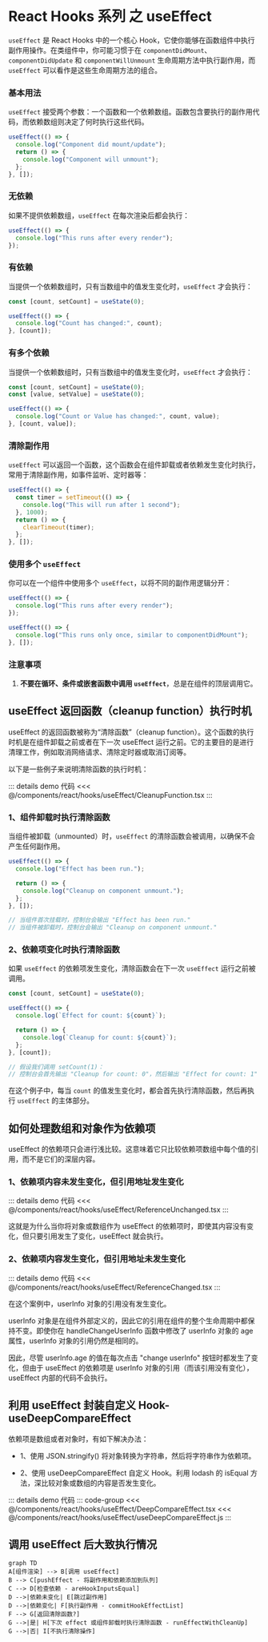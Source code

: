 # React Hooks 系列 之 useEffect

`useEffect` 是 React Hooks 中的一个核心 Hook，它使你能够在函数组件中执行副作用操作。在类组件中，你可能习惯于在 `componentDidMount`、`componentDidUpdate` 和 `componentWillUnmount` 生命周期方法中执行副作用，而 `useEffect` 可以看作是这些生命周期方法的组合。

### 基本用法

`useEffect` 接受两个参数：一个函数和一个依赖数组。函数包含要执行的副作用代码，而依赖数组则决定了何时执行这些代码。

```javascript
useEffect(() => {
  console.log("Component did mount/update");
  return () => {
    console.log("Component will unmount");
  };
}, []);
```

### 无依赖

如果不提供依赖数组，`useEffect` 在每次渲染后都会执行：

```javascript
useEffect(() => {
  console.log("This runs after every render");
});
```

### 有依赖

当提供一个依赖数组时，只有当数组中的值发生变化时，`useEffect` 才会执行：

```javascript
const [count, setCount] = useState(0);

useEffect(() => {
  console.log("Count has changed:", count);
}, [count]);
```

### 有多个依赖

当提供一个依赖数组时，只有当数组中的值发生变化时，`useEffect` 才会执行：

```javascript
const [count, setCount] = useState(0);
const [value, setValue] = useState(0);

useEffect(() => {
  console.log("Count or Value has changed:", count, value);
}, [count, value]);
```

### 清除副作用

`useEffect` 可以返回一个函数，这个函数会在组件卸载或者依赖发生变化时执行，常用于清除副作用，如事件监听、定时器等：

```javascript
useEffect(() => {
  const timer = setTimeout(() => {
    console.log("This will run after 1 second");
  }, 1000);
  return () => {
    clearTimeout(timer);
  };
}, []);
```

### 使用多个 `useEffect`

你可以在一个组件中使用多个 `useEffect`，以将不同的副作用逻辑分开：

```javascript
useEffect(() => {
  console.log("This runs after every render");
});

useEffect(() => {
  console.log("This runs only once, similar to componentDidMount");
}, []);
```

### 注意事项

1. **不要在循环、条件或嵌套函数中调用 `useEffect`**，总是在组件的顶层调用它。

## useEffect 返回函数（cleanup function）执行时机

useEffect 的返回函数被称为“清除函数”（cleanup function）。这个函数的执行时机是在组件卸载之前或者在下一次 useEffect 运行之前。它的主要目的是进行清理工作，例如取消网络请求、清除定时器或取消订阅等。

以下是一些例子来说明清除函数的执行时机：

<div ref="useEffect4" />

::: details demo 代码
<<< @/components/react/hooks/useEffect/CleanupFunction.tsx
:::

### 1、组件卸载时执行清除函数

当组件被卸载（unmounted）时，`useEffect` 的清除函数会被调用，以确保不会产生任何副作用。

```js
useEffect(() => {
  console.log("Effect has been run.");

  return () => {
    console.log("Cleanup on component unmount.");
  };
}, []);

// 当组件首次挂载时，控制台会输出 "Effect has been run."
// 当组件被卸载时，控制台会输出 "Cleanup on component unmount."
```

### 2、依赖项变化时执行清除函数

如果 `useEffect` 的依赖项发生变化，清除函数会在下一次 `useEffect` 运行之前被调用。

```js
const [count, setCount] = useState(0);

useEffect(() => {
  console.log(`Effect for count: ${count}`);

  return () => {
    console.log(`Cleanup for count: ${count}`);
  };
}, [count]);

// 假设我们调用 setCount(1)：
// 控制台会首先输出 "Cleanup for count: 0"，然后输出 "Effect for count: 1"
```

在这个例子中，每当 `count` 的值发生变化时，都会首先执行清除函数，然后再执行 `useEffect` 的主体部分。

## 如何处理数组和对象作为依赖项

useEffect 的依赖项只会进行浅比较。这意味着它只比较依赖项数组中每个值的引用，而不是它们的深层内容。

### 1、依赖项内容未发生变化，但引用地址发生变化

<div ref="useEffect1" />

::: details demo 代码
<<< @/components/react/hooks/useEffect/ReferenceUnchanged.tsx
:::

这就是为什么当你将对象或数组作为 useEffect 的依赖项时，即使其内容没有变化，但只要引用发生了变化，useEffect 就会执行。

### 2、依赖项内容发生变化，但引用地址未发生变化

<div ref="useEffect2" />

::: details demo 代码
<<< @/components/react/hooks/useEffect/ReferenceChanged.tsx
:::

在这个案例中，userInfo 对象的引用没有发生变化。

userInfo 对象是在组件外部定义的，因此它的引用在组件的整个生命周期中都保持不变。即使你在 handleChangeUserInfo 函数中修改了 userInfo 对象的 age 属性，userInfo 对象的引用仍然是相同的。

因此，尽管 userInfo.age 的值在每次点击 "change userInfo" 按钮时都发生了变化，但由于 useEffect 的依赖项是 userInfo 对象的引用（而该引用没有变化），useEffect 内部的代码不会执行。

## 利用 useEffect 封装自定义 Hook-useDeepCompareEffect

依赖项是数组或者对象时，有如下解决办法：

- 1、使用 JSON.stringify() 将对象转换为字符串，然后将字符串作为依赖项。

- 2、使用 useDeepCompareEffect 自定义 Hook。利用 lodash 的 isEqual 方法，深比较对象或数组的内容是否发生变化。

<div ref="useEffect3" />

::: details demo 代码
::: code-group
<<< @/components/react/hooks/useEffect/DeepCompareEffect.tsx
<<< @/components/react/hooks/useEffect/useDeepCompareEffect.js
:::

## 调用 useEffect 后大致执行情况

```mermaid
graph TD
A[组件渲染] --> B[调用 useEffect]
B --> C[pushEffect - 将副作用和依赖添加到队列]
C --> D[检查依赖 - areHookInputsEqual]
D -->|依赖未变化| E[跳过副作用]
D -->|依赖变化| F[执行副作用 - commitHookEffectList]
F --> G[返回清除函数?]
G -->|是| H[下次 effect 或组件卸载时执行清除函数 - runEffectWithCleanUp]
G -->|否| I[不执行清除操作]
```

<script setup>
import { ref } from 'vue'
import renderReact from '@components/react/renderReact'
import ReferenceUnchanged from '@components/react/hooks/useEffect/ReferenceUnchanged'
import ReferenceChanged from '@components/react/hooks/useEffect/ReferenceChanged'
import DeepCompareEffect from '@components/react/hooks/useEffect/DeepCompareEffect'
import CleanupFunction from '@components/react/hooks/useEffect/CleanupFunction'

const useEffect1 = ref(null)
const useEffect2 = ref(null)
const useEffect3 = ref(null)
const useEffect4 = ref(null)
renderReact(ReferenceUnchanged, useEffect1)
renderReact(ReferenceChanged, useEffect2)
renderReact(DeepCompareEffect, useEffect3)
renderReact(CleanupFunction, useEffect4)
</script>
